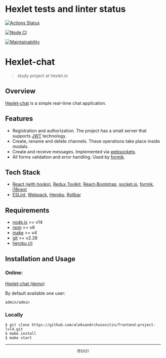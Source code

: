 # Hexlet tests and linter status #

[![Actions Status](https://github.com/aleksandrchusovitin/frontend-project-lvl4/workflows/hexlet-check/badge.svg)](https://github.com/aleksandrchusovitin/frontend-project-lvl4/actions)

[![Node CI](https://github.com/aleksandrchusovitin/frontend-project-lvl4/actions/workflows/nodejs.yml/badge.svg)](https://github.com/aleksandrchusovitin/frontend-project-lvl4/actions/workflows/nodejs.yml)

[![Maintainability](https://api.codeclimate.com/v1/badges/398133efc60db6ae91ea/maintainability)](https://codeclimate.com/github/aleksandrchusovitin/frontend-project-lvl4/maintainability)

# Hexlet-chat
> study project at hexlet.io

## Overview
[Hexlet-chat](https://aachusovitin-slack-chat.herokuapp.com/) is a simple real-time chat application.

## Features
- Registration and authorization. The project has a small server that supports [JWT](https://jwt.io/) technology.
- Create, rename and delete channels. These operations take place inside modals.
- Create and receive messages. Implemented via [websockets](https://socket.io/).
- All forms validation and error handling. Used by [formik](https://formik.org/).

## Tech Stack
- [React (with hooks)](https://reactjs.org/), [Redux Toolkit](https://redux-toolkit.js.org/), [React-Bootstrap](https://react-bootstrap.github.io/), [socket.io](https://socket.io/), [formik](https://formik.org/), [i18next](https://react.i18next.com/)
- [ESLint](https://eslint.org/), [Webpack](https://webpack.js.org/), [Heroku](https://heroku.com/), [Rollbar](https://rollbar.com/)

## Requirements
- [node.js](https://nodejs.org/) >= v14
- [npm](https://www.npmjs.com/) >= v6
- [make](https://www.gnu.org/software/make/) >= v4
- [git](https://git-scm.com/) >= v2.28
- [heroku cli](https://devcenter.heroku.com/articles/getting-started-with-nodejs#set-up)

## Installation and Usage

### Online:
[Hexlet-chat (demo)](https://aachusovitin-slack-chat.herokuapp.com/)

By default available one user:
```
admin/admin
```

### Locally
```
$ git clone https://github.com/aleksandrchusovitin/frontend-project-lvl4.git
$ make install
$ make start
```
<hr>
<p align="center"><sup>@2021</sup></p>
